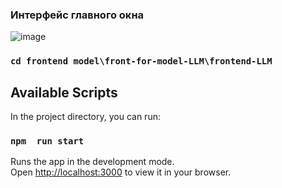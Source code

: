 ### Интерфейс главного окна
![image](https://github.com/user-attachments/assets/7620c508-699b-46eb-a4a8-9f67b55e6806)


### `cd frontend model\front-for-model-LLM\frontend-LLM `
## Available Scripts

In the project directory, you can run:

### `npm  run start`

Runs the app in the development mode.\
Open [http://localhost:3000](http://localhost:3000) to view it in your browser.

